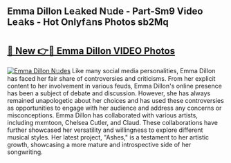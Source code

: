 ## Emma Dillon Le𝚊ked N𝚞de - Part-Sm9 Video Le𝚊ks - Hot Onlyf𝚊ns Photos sb2Mq

# <h2><a href="http://ab19292.deff.icu/?id=Emma+Dillon">🔗 New 👉🔴 Emma Dillon VIDEO Photos</a></h2>

[![Emma Dillon N𝚞des](https://i.imgur.com/rIISA9y.gif)](http://ab19292.deff.icu/?id=Emma+Dillon)
Like many social media personalities, Emma Dillon has faced her fair share of controversies and criticisms. From her explicit content to her involvement in various feuds, Emma Dillon's online presence has been a subject of debate and discussion. However, she has always remained unapologetic about her choices and has used these controversies as opportunities to engage with her audience and address any concerns or misconceptions. Emma Dillon has collaborated with various artists, including mxmtoon, Chelsea Cutler, and Claud. These collaborations have further showcased her versatility and willingness to explore different musical styles. Her latest project, "Ashes," is a testament to her artistic growth, showcasing a more mature and introspective side of her songwriting.
